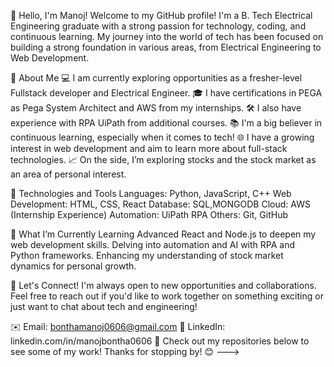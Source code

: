 👋 Hello, I'm Manoj!
Welcome to my GitHub profile! I'm a B. Tech Electrical Engineering graduate with a strong passion for technology, coding, and continuous learning. My journey into the world of tech has been focused on building a strong foundation in various areas, from Electrical Engineering to Web Development.

🚀 About Me
💻 I am currently exploring opportunities as a fresher-level Fullstack developer and Electrical Engineer.
🎓 I have certifications in PEGA as Pega System Architect and AWS from my internships.
🛠️ I also have experience with RPA UiPath from additional courses.
📚 I'm a big believer in continuous learning, especially when it comes to tech!
🌐 I have a growing interest in web development and aim to learn more about full-stack technologies.
📈 On the side, I’m exploring stocks and the stock market as an area of personal interest.

🔧 Technologies and Tools
Languages: Python, JavaScript, C++
Web Development: HTML, CSS, React
Database: SQL,MONGODB
Cloud: AWS (Internship Experience)
Automation: UiPath RPA
Others: Git, GitHub

🌱 What I’m Currently Learning
Advanced React and Node.js to deepen my web development skills.
Delving into automation and AI with RPA and Python frameworks.
Enhancing my understanding of stock market dynamics for personal growth.

💬 Let's Connect!
I'm always open to new opportunities and collaborations. Feel free to reach out if you'd like to work together on something exciting or just want to chat about tech and engineering!

✉️ Email: bonthamanoj0606@gmail.com
💼 LinkedIn: linkedin.com/in/manojbontha0606
📁 Check out my repositories below to see some of my work!
Thanks for stopping by! 😊
--->
